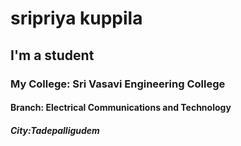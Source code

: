 # sripriya kuppila 
## I'm a student
### My College: Sri Vasavi Engineering College
#### Branch: Electrical Communications and Technology
##### City:Tadepalligudem
